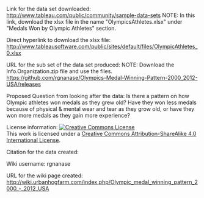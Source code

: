 Link for the data set downloaded:
http://www.tableau.com/public/community/sample-data-sets 
NOTE: In this link, download the xlsx file in the name "OlympicsAthletes.xlsx" under "Medals Won by Olympic Athletes" section. 

Direct hyperlink to download the xlsx file:
http://www.tableausoftware.com/public/sites/default/files/OlympicAthletes_0.xlsx 

URL for the sub set of the data set produced: NOTE: Download the Info.Organization.zip file and use the files.
https://github.com/rgnanase/Olympics-Medal-Winning-Pattern-2000_2012-USA/releases

Proposed Question from looking after the data: Is there a pattern on how Olympic athletes won medals as they grew old? Have they won less medals because of physical & mental wear and tear as they grow old, or have they won more medals as they gain more experience?

License information:
<a rel="license" href="http://creativecommons.org/licenses/by-sa/4.0/"><img alt="Creative Commons License" style="border-width:0" src="https://i.creativecommons.org/l/by-sa/4.0/88x31.png" /></a><br />This work is licensed under a <a rel="license" href="http://creativecommons.org/licenses/by-sa/4.0/">Creative Commons Attribution-ShareAlike 4.0 International License</a>.

Citation for the data created:

Wiki username: rgnanase

URL for the wiki page created: 
http://wiki.urbanhogfarm.com/index.php/Olympic_medal_winning_pattern_2000_-_2012_USA
